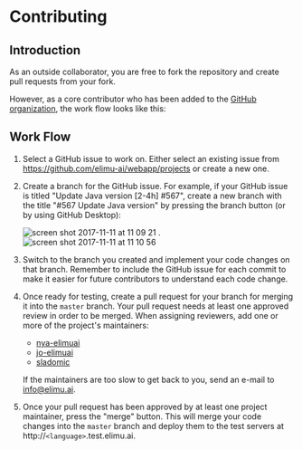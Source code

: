 # Contributing

## Introduction

As an outside collaborator, you are free to fork the repository and create pull requests from your fork. 

However, as a core contributor who has been added to the [GitHub organization](https://github.com/elimu-ai), 
the work flow looks like this:

## Work Flow

1. Select a GitHub issue to work on. Either select an existing issue from https://github.com/elimu-ai/webapp/projects 
or create a new one.

2. Create a branch for the GitHub issue. For example, if your GitHub issue is titled "Update Java version [2-4h] #567", 
create a new branch with the title "#567 Update Java version" by pressing the branch button (or by using GitHub Desktop):

   ![screen shot 2017-11-11 at 11 09 21](https://user-images.githubusercontent.com/1451036/32688430-d1b9fc88-c6d0-11e7-8e20-10a10c028d0a.png) .  ![screen shot 2017-11-11 at 11 10 56](https://user-images.githubusercontent.com/1451036/32688437-12fc5f6a-c6d1-11e7-9a38-b34479356522.png)

3. Switch to the branch you created and implement your code changes on that branch. Remember to include the GitHub issue 
for each commit to make it easier for future contributors to understand each code change.

4. Once ready for testing, create a pull request for your branch for merging it into the `master` branch. Your pull 
request needs at least one approved review in order to be merged. When assigning reviewers, add one or more of the project's 
maintainers:

   * [nya-elimuai](https://github.com/nya-elimuai)
   * [jo-elimuai](https://github.com/jo-elimuai)
   * [sladomic](https://github.com/sladomic)
   
   If the maintainers are too slow to get back to you, send an e-mail to info@elimu.ai.
   
5. Once your pull request has been approved by at least one project maintainer, press the "merge" button. This will merge 
your code changes into the `master` branch and deploy them to the test servers at http://`<language>`.test.elimu.ai.
